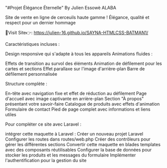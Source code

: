 "#Projet Élégance Éternelle" By Julien Essowè ALABA

Site de vente en ligne de cerceuils haute gamme !
Élégance, qualité et respect pour un dernier hommage

🔗Visit Site👉: https://julien-16.github.io/SAYNA-HTMLCSS-BATMAN1/


Caractéristiques incluses :

Design responsive qui s'adapte à tous les appareils
Animations fluides :

Effets de transition au survol des éléments
Animation de défilement pour les cartes et sections
Effet parallaxe sur l'image d'arrière-plan
Barre de défilement personnalisée


Structure complète :

En-tête avec navigation fixe et effet de réduction au défilement
Page d'accueil avec image captivante en arrière-plan
Section "À propos" présentant votre savoir-faire
Catalogue de produits avec effets d'animation
Formulaire de contact
Pied de page complet avec informations et liens utiles

Pour compléter ce site avec Laravel :

intégrer cette maquette à Laravel :
Créer un nouveau projet Laravel
Configurer les routes dans routes/web.php
Créer des contrôleurs pour gérer les différentes sections
Convertir cette maquette en blades templates avec des composants réutilisables
Configurer la base de données pour stocker les produits et les messages du formulaire
Implémenter l'authentification pour la gestion du site
